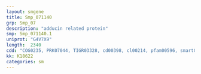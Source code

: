 ```yaml
---
layout: smgene
title: Smp_071140
grp: Smp_07
description: "adducin related protein"
smp: Smp_071140.1
uniprot: "G4V7X9"
length:  2340
cdd: "COG0235, PRK07044, TIGR03328, cd00398, cl00214, pfam00596, smart01007"
kk: K18622
categories: sm
---
```

